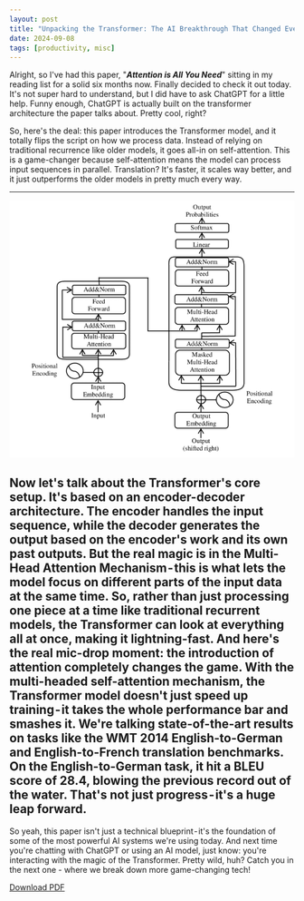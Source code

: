 ```yaml
---
layout: post
title: "Unpacking the Transformer: The AI Breakthrough That Changed Everything"
date: 2024-09-08
tags: [productivity, misc]
---
```


Alright, so I've had this paper, "***Attention is All You Need***" sitting in my reading list for a solid six months now. Finally decided to check it out today. It's not super hard to understand, but I did have to ask ChatGPT for a little help. Funny enough, ChatGPT is actually built on the transformer architecture the paper talks about. Pretty cool, right?

So, here's the deal: this paper introduces the Transformer model, and it totally flips the script on how we process data. Instead of relying on traditional recurrence like older models, it goes all-in on self-attention. This is a game-changer because self-attention means the model can process input sequences in parallel. Translation? It's faster, it scales way better, and it just outperforms the older models in pretty much every way.

---

![Transformer Architecture](../assets/img/transformer-architecture.png)

Now let's talk about the Transformer's core setup. It's based on an encoder-decoder architecture. The encoder handles the input sequence, while the decoder generates the output based on the encoder's work and its own past outputs. But the real magic is in the Multi-Head Attention Mechanism - this is what lets the model focus on different parts of the input data at the same time. So, rather than just processing one piece at a time like traditional recurrent models, the Transformer can look at everything all at once, making it lightning-fast.
And here's the real mic-drop moment: the introduction of **attention** completely changes the game. With the multi-headed self-attention mechanism, the Transformer model doesn't just speed up training - it takes the whole performance bar and smashes it. We're talking state-of-the-art results on tasks like the WMT 2014 English-to-German and English-to-French translation benchmarks. On the English-to-German task, it hit a BLEU score of 28.4, blowing the previous record out of the water. That's not just progress - it's a huge leap forward.
---

So yeah, this paper isn't just a technical blueprint - it's the foundation of some of the most powerful AI systems we're using today. And next time you're chatting with ChatGPT or using an AI model, just know: you're interacting with the magic of the Transformer. Pretty wild, huh?
Catch you in the next one - where we break down more game-changing tech!

[Download PDF](../assets/papers/AI/Attention-Is-All-You-Need.pdf)